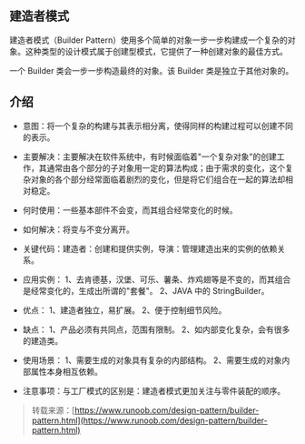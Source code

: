 ## 建造者模式
建造者模式（Builder Pattern）使用多个简单的对象一步一步构建成一个复杂的对象。这种类型的设计模式属于创建型模式，它提供了一种创建对象的最佳方式。

一个 Builder 类会一步一步构造最终的对象。该 Builder 类是独立于其他对象的。

## 介绍
- 意图：将一个复杂的构建与其表示相分离，使得同样的构建过程可以创建不同的表示。

- 主要解决：主要解决在软件系统中，有时候面临着"一个复杂对象"的创建工作，其通常由各个部分的子对象用一定的算法构成；由于需求的变化，这个复杂对象的各个部分经常面临着剧烈的变化，但是将它们组合在一起的算法却相对稳定。

- 何时使用：一些基本部件不会变，而其组合经常变化的时候。

- 如何解决：将变与不变分离开。

- 关键代码：建造者：创建和提供实例，导演：管理建造出来的实例的依赖关系。

- 应用实例： 1、去肯德基，汉堡、可乐、薯条、炸鸡翅等是不变的，而其组合是经常变化的，生成出所谓的"套餐"。 2、JAVA 中的 StringBuilder。

- 优点： 1、建造者独立，易扩展。 2、便于控制细节风险。

- 缺点： 1、产品必须有共同点，范围有限制。 2、如内部变化复杂，会有很多的建造类。

- 使用场景： 1、需要生成的对象具有复杂的内部结构。 2、需要生成的对象内部属性本身相互依赖。

- 注意事项：与工厂模式的区别是：建造者模式更加关注与零件装配的顺序。

> 转载来源：[https://www.runoob.com/design-pattern/builder-pattern.html](https://www.runoob.com/design-pattern/builder-pattern.html)